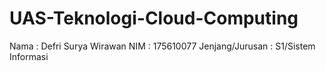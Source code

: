 # UAS-Teknologi-Cloud-Computing
Nama : Defri Surya Wirawan
NIM : 175610077
Jenjang/Jurusan : S1/Sistem Informasi
